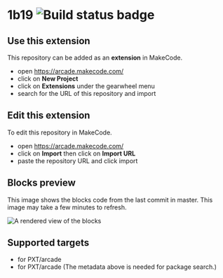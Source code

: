 # 1b19 ![Build status badge](https://github.com/chanheitung/1b19/workflows/MakeCode/badge.svg)



## Use this extension

This repository can be added as an **extension** in MakeCode.

* open https://arcade.makecode.com/
* click on **New Project**
* click on **Extensions** under the gearwheel menu
* search for the URL of this repository and import

## Edit this extension

To edit this repository in MakeCode.

* open https://arcade.makecode.com/
* click on **Import** then click on **Import URL**
* paste the repository URL and click import

## Blocks preview

This image shows the blocks code from the last commit in master.
This image may take a few minutes to refresh.

![A rendered view of the blocks](https://github.com/chanheitung/1b19/raw/master/.makecode/blocks.png)

## Supported targets

* for PXT/arcade
* for PXT/arcade
(The metadata above is needed for package search.)

